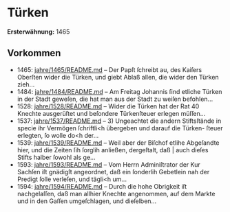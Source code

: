 # Türken

**Ersterwähnung:** 1465

## Vorkommen
- 1465: [jahre/1465/README.md](../jahre/1465/README.md) – Der Papſt ſchreibt au<h an Graf Ulrich von
Grafene>, des Kaiſers Oberſten wider die Türken, und
giebt Ablaß allen, die wider den Türken zieh...
- 1484: [jahre/1484/README.md](../jahre/1484/README.md) – Am Freitag Johannis ſind etliche Türken in der Stadt
geweſen, die hat man aus der Stadt zu weiſen befohlen...
- 1528: [jahre/1528/README.md](../jahre/1528/README.md) – Wider die Türken hat der Rat 40 Knechte ausgerüſtet
und beſondere Türkenſteuer erlegen müſſen...
- 1537: [jahre/1537/README.md](../jahre/1537/README.md) – 3) Ungeachtet die andern Stiftsſtände in specie ihr
Vermögen ſchriftli<h übergeben und darauf die Türken-
ſteuer erlegten, ſo wolle do<h der...
- 1539: [jahre/1539/README.md](../jahre/1539/README.md) – Weil aber der Biſchof etlihe Abgeſandte
hier, und die Zeiten ſih ſorglih anließen, dergeſtalt, daß |
auch dieſes Stifts halber ſowohl als ge...
- 1593: [jahre/1593/README.md](../jahre/1593/README.md) – Vom Herrn Adminiſtrator der Kur Sachſen iſt gnädigſt
angeordnet, daß ein ſonderlih Gebetlein nah der Predigt
ſolle verleſen, und tägli<h um...
- 1594: [jahre/1594/README.md](../jahre/1594/README.md) – Durch die hohe Obrigkeit iſt nachgelaſſen, daß man
allhier Knechte angenommen, auf dem Markte und in den
Gaſſen umgeſchlagen, und dieſelben...
